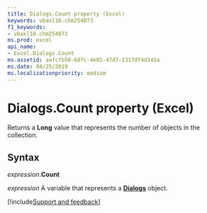 ```yaml
---
title: Dialogs.Count property (Excel)
keywords: vbaxl10.chm254073
f1_keywords:
- vbaxl10.chm254073
ms.prod: excel
api_name:
- Excel.Dialogs.Count
ms.assetid: aafcfb50-68fc-4e02-47d7-1317df4d343a
ms.date: 04/25/2019
ms.localizationpriority: medium
---
```



# Dialogs.Count property (Excel)

Returns a **Long** value that represents the number of objects in the collection.


## Syntax

_expression_.**Count**

_expression_ A variable that represents a **[Dialogs](Excel.Dialogs.md)** object.




[!include[Support and feedback](~/includes/feedback-boilerplate.md)]